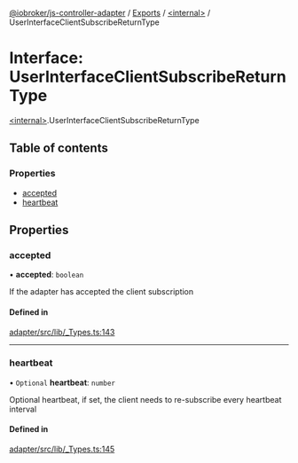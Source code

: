 [@iobroker/js-controller-adapter](../README.md) / [Exports](../modules.md) / [\<internal\>](../modules/internal_.md) / UserInterfaceClientSubscribeReturnType

# Interface: UserInterfaceClientSubscribeReturnType

[\<internal\>](../modules/internal_.md).UserInterfaceClientSubscribeReturnType

## Table of contents

### Properties

- [accepted](internal_.UserInterfaceClientSubscribeReturnType.md#accepted)
- [heartbeat](internal_.UserInterfaceClientSubscribeReturnType.md#heartbeat)

## Properties

### accepted

• **accepted**: `boolean`

If the adapter has accepted the client subscription

#### Defined in

[adapter/src/lib/_Types.ts:143](https://github.com/ioBroker/ioBroker.js-controller/blob/34e3febb44c91492104ab37fef1775198d5dc796/packages/adapter/src/lib/_Types.ts#L143)

___

### heartbeat

• `Optional` **heartbeat**: `number`

Optional heartbeat, if set, the client needs to re-subscribe every heartbeat interval

#### Defined in

[adapter/src/lib/_Types.ts:145](https://github.com/ioBroker/ioBroker.js-controller/blob/34e3febb44c91492104ab37fef1775198d5dc796/packages/adapter/src/lib/_Types.ts#L145)
